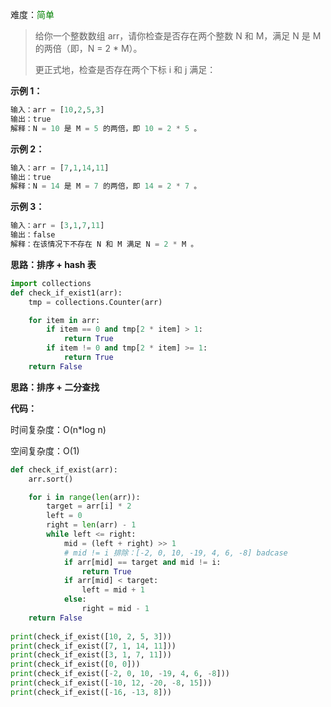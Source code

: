 难度：<font color=green>简单</font>

>给你一个整数数组 arr，请你检查是否存在两个整数 N 和 M，满足 N 是 M 的两倍（即，N = 2 * M）。
>
>更正式地，检查是否存在两个下标 i 和 j 满足：

**示例 1：**

```python
输入：arr = [10,2,5,3]
输出：true
解释：N = 10 是 M = 5 的两倍，即 10 = 2 * 5 。
```

**示例 2：**

```python
输入：arr = [7,1,14,11]
输出：true
解释：N = 14 是 M = 7 的两倍，即 14 = 2 * 7 。
```

**示例 3：**

```python
输入：arr = [3,1,7,11]
输出：false
解释：在该情况下不存在 N 和 M 满足 N = 2 * M 。
```



**思路：排序 + hash 表**

```python
import collections
def check_if_exist1(arr):
    tmp = collections.Counter(arr)

    for item in arr:
        if item == 0 and tmp[2 * item] > 1:
            return True
        if item != 0 and tmp[2 * item] >= 1:
            return True
    return False
```



**思路：排序 + 二分查找**



**代码：**

时间复杂度：O(n*log n)

空间复杂度：O(1)

```python
def check_if_exist(arr):
    arr.sort()

    for i in range(len(arr)):
        target = arr[i] * 2
        left = 0
        right = len(arr) - 1
        while left <= right:
            mid = (left + right) >> 1
            # mid != i 排除：[-2, 0, 10, -19, 4, 6, -8] badcase
            if arr[mid] == target and mid != i:
                return True
            if arr[mid] < target:
                left = mid + 1
            else:
                right = mid - 1
    return False
   
print(check_if_exist([10, 2, 5, 3]))
print(check_if_exist([7, 1, 14, 11]))
print(check_if_exist([3, 1, 7, 11]))
print(check_if_exist([0, 0]))
print(check_if_exist([-2, 0, 10, -19, 4, 6, -8]))
print(check_if_exist([-10, 12, -20, -8, 15]))
print(check_if_exist([-16, -13, 8]))
```

